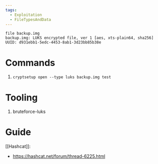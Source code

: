 ```yaml
---
tags:
  - Exploitation
  - FileTypesAndData
---
```


```
file backup.img 
backup.img: LUKS encrypted file, ver 1 [aes, xts-plain64, sha256] UUID: d931ebb1-5edc-4453-8ab1-3d23bb85b38e
```
# Commands

1. `cryptsetup open --type luks backup.img test` 

# Tooling 

1. bruteforce-luks

# Guide

[[Hashcat]]:
* https://hashcat.net/forum/thread-6225.html